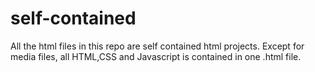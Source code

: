 self-contained
==============

All the html files in this repo are self contained html projects. Except for media files, all HTML,CSS and Javascript is contained in one .html file.
